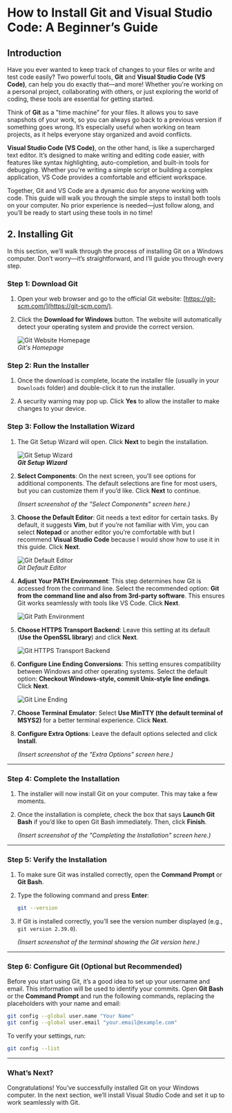 # How to Install Git and Visual Studio Code: A Beginner’s Guide

## Introduction

Have you ever wanted to keep track of changes to your files or write and test
code easily? Two powerful tools, **Git** and **Visual Studio Code (VS Code)**,
can help you do exactly that—and more! Whether you're working on a personal
project, collaborating with others, or just exploring the world of coding,
these tools are essential for getting started.

Think of **Git** as a "time machine" for your files. It allows you to save
snapshots of your work, so you can always go back to a previous version if
something goes wrong. It’s especially useful when working on team projects, as
it helps everyone stay organized and avoid conflicts.

**Visual Studio Code (VS Code)**, on the other hand, is like a supercharged text
editor. It’s designed to make writing and editing code easier, with features
like syntax highlighting, auto-completion, and built-in tools for debugging.
Whether you're writing a simple script or building a complex application, VS
Code provides a comfortable and efficient workspace.

Together, Git and VS Code are a dynamic duo for anyone working with code. This
guide will walk you through the simple steps to install both tools on your
computer. No prior experience is needed—just follow along, and you’ll be ready
to start using these tools in no time!

## 2. Installing Git

In this section, we’ll walk through the process of installing Git on a Windows
computer. Don’t worry—it’s straightforward, and I’ll guide you through every
step.

### Step 1: Download Git

1. Open your web browser and go to the official Git website:
   [https://git-scm.com/](https://git-scm.com/).

2. Click the **Download for Windows** button. The website will automatically
   detect your operating system and provide the correct version.

   ![Git Website Homepage](./assets/git-images/git-website-homepage.png)  
   _Git's Homepage_

### Step 2: Run the Installer

1. Once the download is complete, locate the installer file (usually in your
   `Downloads` folder) and double-click it to run the installer.

2. A security warning may pop up. Click **Yes** to allow the installer to make
   changes to your device.

### **Step 3: Follow the Installation Wizard**

1. The Git Setup Wizard will open. Click **Next** to begin the installation.

   ![Git Setup Wizard](./assets/git-images/git-setup-wizard.png)  
   _**Git Setup Wizard**_

2. **Select Components**: On the next screen, you’ll see options for additional
   components. The default selections are fine for most users, but you can
   customize them if you’d like. Click **Next** to continue.

   _(Insert screenshot of the "Select Components" screen here.)_

3. **Choose the Default Editor**: Git needs a text editor for certain tasks. By
   default, it suggests **Vim**, but if you’re not familiar with Vim, you can
   select **Notepad** or another editor you’re comfortable with but I recommend
   **Visual Studio Code** because I would show how to use it in this guide.
   Click **Next**.

   ![Git Default Editor](./assets/git-images/git-default-editor.png)  
    _Git Default Editor_

4. **Adjust Your PATH Environment**: This step determines how Git is accessed
   from the command line. Select the recommended option:
   **Git from the command line and also from 3rd-party software**. This ensures
   Git works seamlessly with tools like VS Code. Click **Next**.

   ![Git Path Environment](./assets/git-images/git-path-env.png)

5. **Choose HTTPS Transport Backend**: Leave this setting at its default
   (**Use the OpenSSL library**) and click **Next**.

   ![Git HTTPS Transport Backend](./assets/git-images/git-transport-backend.png)

6. **Configure Line Ending Conversions**: This setting ensures compatibility
   between Windows and other operating systems. Select the default option:
   **Checkout Windows-style, commit Unix-style line endings**. Click **Next**.

   ![Git Line Ending](./assets/git-images/git-line-endings.png)

7. **Choose Terminal Emulator**: Select
   **Use MinTTY (the default terminal of MSYS2)** for a better terminal
   experience. Click **Next**.

8. **Configure Extra Options**: Leave the default options selected and click
   **Install**.

   _(Insert screenshot of the "Extra Options" screen here.)_

---

### **Step 4: Complete the Installation**

1. The installer will now install Git on your computer. This may take a few
   moments.

2. Once the installation is complete, check the box that says
   **Launch Git Bash** if you’d like to open Git Bash immediately. Then,
   click **Finish**.

   _(Insert screenshot of the "Completing the Installation" screen here.)_

---

### **Step 5: Verify the Installation**

1. To make sure Git was installed correctly, open the **Command Prompt** or
   **Git Bash**.
2. Type the following command and press **Enter**:

   ```bash
   git --version
   ```

3. If Git is installed correctly, you’ll see the version number displayed
   (e.g., `git version 2.39.0`).

   _(Insert screenshot of the terminal showing the Git version here.)_

---

### **Step 6: Configure Git (Optional but Recommended)**

Before you start using Git, it’s a good idea to set up your username and email.
This information will be used to identify your commits. Open **Git Bash** or the
**Command Prompt** and run the following commands, replacing the placeholders
with your name and email:

```bash
git config --global user.name "Your Name"
git config --global user.email "your.email@example.com"
```

To verify your settings, run:

```bash
git config --list
```

<!-- _(Insert screenshot of the terminal showing the Git configuration here.)_ -->

---

### **What’s Next?**

Congratulations! You’ve successfully installed Git on your Windows computer.
In the next section, we’ll install Visual Studio Code and set it up to work
seamlessly with Git.
